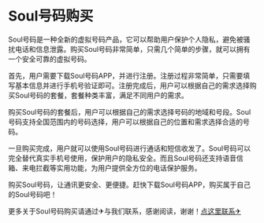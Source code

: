 # Soul号码购买

Soul号码是一种全新的虚拟号码产品，它可以帮助用户保护个人隐私，避免被骚扰电话和信息泄露。购买Soul号码非常简单，只需几个简单的步骤，就可以拥有一个安全可靠的虚拟号码。

首先，用户需要下载Soul号码APP，并进行注册。注册过程非常简单，只需要填写基本信息并进行手机号验证即可。注册完成后，用户可以根据自己的需求选择购买Soul号码的套餐，套餐种类丰富，满足不同用户的需求。

购买Soul号码的套餐后，用户可以根据自己的需求选择号码的地域和号段。Soul号码支持全国范围内的号码选择，用户可以根据自己的位置和需求选择合适的号码。

一旦购买完成，用户就可以使用Soul号码进行通话和短信收发了。Soul号码可以完全替代真实手机号使用，保护用户的隐私安全。而且Soul号码还支持语音信箱、来电拦截等实用功能，为用户提供全方位的电话保护服务。

购买Soul号码，让通讯更安全、更便捷。赶快下载Soul号码APP，购买属于自己的Soul号码吧！

更多关于Soul号码购买请通过✈与我们联系，感谢阅读，谢谢！[点这里联系✈](https://lm.k02.cc)